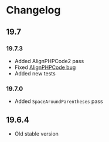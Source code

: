 # Changelog

## 19.7

### 19.7.3

* Added AlignPHPCode2 pass
* Fixed [AlignPHPCode bug](https://github.com/akalongman/sublimetext-codeformatter/issues/250)
* Added new tests

### 19.7.0

* Added `SpaceAroundParentheses` pass

## 19.6.4

* Old stable version
